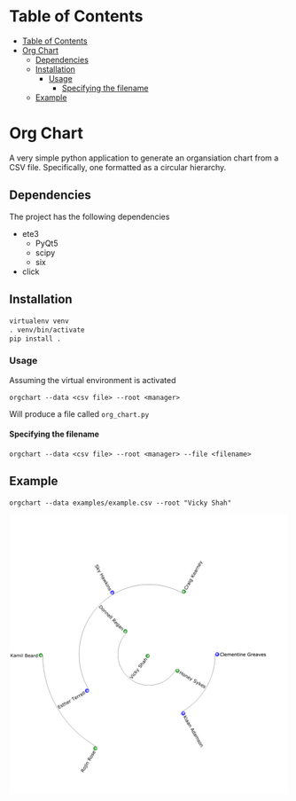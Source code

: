 # Table of Contents
<!-- ts -->
* [Table of Contents](#table-of-contents)
* [Org Chart](#org-chart)
    * [Dependencies](#dependencies)
    * [Installation](#installation)
        * [Usage](#usage)
            * [Specifying the filename](#specifying-the-filename)
    * [Example](#example)
<!-- te -->
# Org Chart

A very simple python application to generate an organsiation chart from a CSV 
file. Specifically, one formatted as a circular hierarchy. 

## Dependencies

The project has the following dependencies

* ete3
    * PyQt5
    * scipy
    * six
* click

## Installation

```shell script
virtualenv venv
. venv/bin/activate
pip install . 
```

### Usage

Assuming the virtual environment is activated

```shell script
orgchart --data <csv file> --root <manager>
```

Will produce a file called ``org_chart.py``

#### Specifying the filename

```shell script
orgchart --data <csv file> --root <manager> --file <filename>
```

## Example

```shell script
orgchart --data examples/example.csv --root "Vicky Shah"
```

![oc1](examples/oc1.png)

